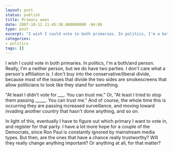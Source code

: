 ```yaml
---
layout: post
status: publish
title: Primary woes
date: 2007-10-12 11:45:38.000000000 -04:00
type: post
excerpt: "I wish I could vote in both primaries. In politics, I'm a both/and person. Really, I'm a neither person, but we do have two parties. I don't care what a person's affiliation is. I don't buy into the conservative/liberal divide, because most of the issues that divide the two sides are smokescreens that allow politicians to look like they stand for something."
categories:
- politics
tags: []
---
```

I wish I could vote in both primaries. In politics, I'm a both/and person. Really, I'm a neither person, but we do have two parties. I don't care what a person's affiliation is. I don't buy into the conservative/liberal divide, because most of the issues that divide the two sides are smokescreens that allow politicians to look like they stand for something.

"At least I didn't vote for ___. You can trust me." Or, "At least I tried to stop them passing _____. You can trust me." And of course, the whole time this is occurring they are passing increased surveillance, and moving toward invading another country that hasn't done anything, and so on.

In light of this, eventually I have to figure out which primary I want to vote in, and register for that party. I have a lot more hope for a couple of the Democrats, since Ron Paul is constantly ignored by mainstream media types. But then, are the ones that have a chance really trustworthy? Will they really change anything important? Or anything at all, for that matter?
